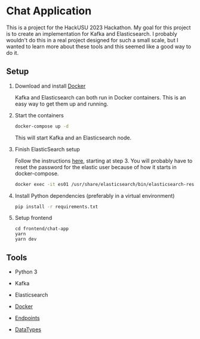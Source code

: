 # Chat Application

This is a project for the HackUSU 2023 Hackathon. My goal for this project is to create an
implementation for Kafka and Elasticsearch. I probably wouldn't do this in a real project designed
for such a small scale, but I wanted to learn more about these tools and this seemed like a good
way to do it.

## Setup

1. Download and install [Docker](https://www.docker.com/products/docker-desktop/)

    Kafka and Elasticsearch can both run in Docker containers. This is an easy way to get them up and running.

2. Start the containers

    ```bash
    docker-compose up -d
    ```

    This will start Kafka and an Elasticsearch node.

3. Finish ElasticSearch setup

    Follow the instructions [here](https://www.elastic.co/guide/en/elasticsearch/reference/current/docker.html),
    starting at step 3. You will probably have to reset the password for the elastic user because of
    how it starts in docker-compose.

    ```bash
    docker exec -it es01 /usr/share/elasticsearch/bin/elasticsearch-reset-password -u elastic
    ```

4. Install Python dependencies (preferably in a virtual environment)

    ```bash
    pip install -r requirements.txt
    ```
5. Setup frontend

    ```
    cd frontend/chat-app
    yarn
    yarn dev
    ```

## Tools

- Python 3

- Kafka

- Elasticsearch

- [Docker](https://www.docker.com/products/docker-desktop/)

- [Endpoints](https://github.com/Jaymon/testdata)

- [DataTypes](https://github.com/jaymon/datatypes)

